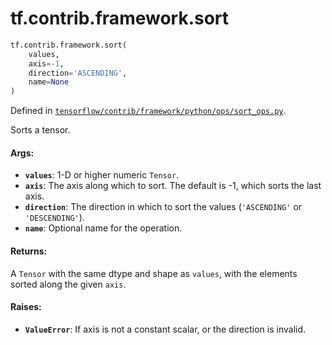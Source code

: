 <div itemscope itemtype="http://developers.google.com/ReferenceObject">
<meta itemprop="name" content="tf.contrib.framework.sort" />
<meta itemprop="path" content="Stable" />
</div>

# tf.contrib.framework.sort

``` python
tf.contrib.framework.sort(
    values,
    axis=-1,
    direction='ASCENDING',
    name=None
)
```



Defined in [`tensorflow/contrib/framework/python/ops/sort_ops.py`](/code/stable/tensorflow/contrib/framework/python/ops/sort_ops.py).

Sorts a tensor.

#### Args:

* <b>`values`</b>: 1-D or higher numeric `Tensor`.
* <b>`axis`</b>: The axis along which to sort. The default is -1, which sorts the last
      axis.
* <b>`direction`</b>: The direction in which to sort the values (`'ASCENDING'` or
      `'DESCENDING'`).
* <b>`name`</b>: Optional name for the operation.


#### Returns:

A `Tensor` with the same dtype and shape as `values`, with the elements
    sorted along the given `axis`.


#### Raises:

* <b>`ValueError`</b>: If axis is not a constant scalar, or the direction is invalid.